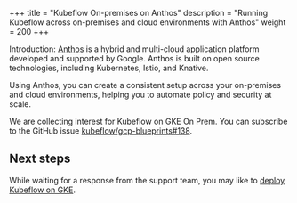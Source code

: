 +++
title = "Kubeflow On-premises on Anthos"
description = "Running Kubeflow across on-premises and cloud environments with Anthos"
weight = 200
+++

Introduction: [Anthos](https://cloud.google.com/anthos) is a hybrid and multi-cloud 
application platform developed and supported by Google. Anthos is built on
open source technologies, including Kubernetes, Istio, and Knative.

Using Anthos, you can create a consistent setup across your on-premises and 
cloud environments, helping you to automate policy and security at scale.

We are collecting interest for Kubeflow on GKE On Prem. You can subscribe
to the GitHub issue [kubeflow/gcp-blueprints#138](https://github.com/kubeflow/gcp-blueprints/issues/138).

## Next steps

While waiting for a response from the support team, you may like to [deploy
Kubeflow on GKE](/docs/gke/deploy/).
